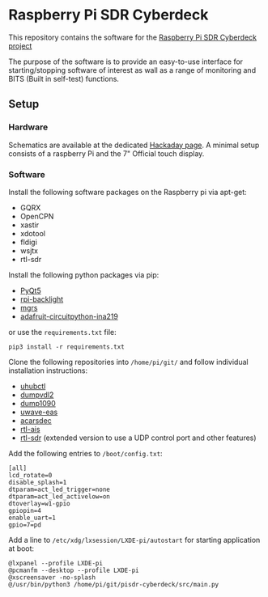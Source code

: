 # Raspberry Pi SDR Cyberdeck

This repository contains the software for the [Raspberry Pi SDR Cyberdeck project](https://hackaday.io/project/174301-raspberry-pi-sdr-cyberdeck)

The purpose of the software is to provide an easy-to-use interface for starting/stopping software of interest as
wall as a range of monitoring and BITS (Built in self-test) functions.


## Setup

### Hardware

Schematics are available at the dedicated [Hackaday page](https://hackaday.io/project/174301-raspberry-pi-sdr-cyberdeck).
A minimal setup consists of a raspberry Pi and the 7" Official touch display.

### Software

Install the following software packages on the Raspberry pi via apt-get:
- GQRX
- OpenCPN
- xastir
- xdotool
- fldigi
- wsjtx
- rtl-sdr


Install the following python packages via pip:
- [PyQt5](https://pypi.org/project/PyQt5/)
- [rpi-backlight](https://pypi.org/project/rpi-backlight/)
- [mgrs](https://pypi.org/project/mgrs/)
- [adafruit-circuitpython-ina219](https://pypi.org/project/adafruit-circuitpython-ina219/)

or use the `requirements.txt` file:
```
pip3 install -r requirements.txt
```

Clone the following repositories into `/home/pi/git/` and follow individual installation instructions:
- [uhubctl](https://github.com/mvp/uhubctl)
- [dumpvdl2](https://github.com/szpajder/dumpvdl2)
- [dump1090](https://github.com/antirez/dump1090)
- [uwave-eas](https://github.com/UWave/uwave-eas)
- [acarsdec](https://github.com/TLeconte/acarsdec)
- [rtl-ais](https://github.com/dgiardini/rtl-ais)
- [rtl-sdr](https://github.com/sysrun/rtl-sdr) (extended version to use a UDP control port and other features)


Add the following entries to `/boot/config.txt`:
```
[all]
lcd_rotate=0
disable_splash=1
dtparam=act_led_trigger=none
dtparam=act_led_activelow=on
dtoverlay=w1-gpio
gpiopin=4
enable_uart=1
gpio=7=pd
```


Add a line to `/etc/xdg/lxsession/LXDE-pi/autostart` for starting application at boot:
```
@lxpanel --profile LXDE-pi
@pcmanfm --desktop --profile LXDE-pi
@xscreensaver -no-splash
@/usr/bin/python3 /home/pi/git/pisdr-cyberdeck/src/main.py
```
